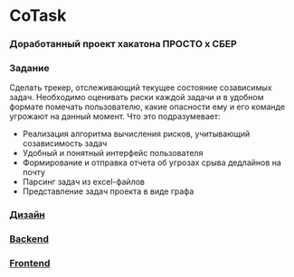 # CoTask

### Доработанный проект хакатона ПРОСТО x СБЕР 

### Задание

Сделать трекер, отслеживающий текущее состояние созависимых задач.
Необходимо оценивать риски каждой задачи и в удобном формате помечать пользователю, 
какие опасности ему и его команде угрожают на данный момент. Что это подразумевает:
* Реализация алгоритма вычисления рисков, учитывающий созависимость задач
* Удобный и понятный интерфейс пользователя
* Формирование и отправка отчета об угрозах срыва дедлайнов на почту
* Парсинг задач из excel-файлов
* Представление задач проекта в виде графа 


### [Дизайн](assets/pages/design.md)

### [Backend](backend/README.md)

### [Frontend](frontend/README.md)

